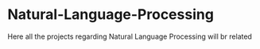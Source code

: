 # Natural-Language-Processing
Here all the projects regarding Natural Language Processing will br related
